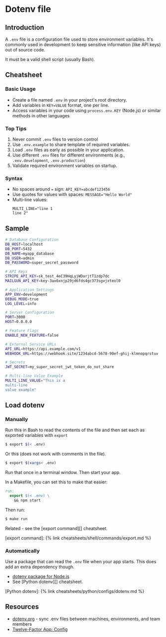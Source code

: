 # Dotenv file


## Introduction

A `.env` file is a configuration file used to store environment variables. It's commonly used in development to keep sensitive information (like API keys) out of source code.

It must be a valid shell script (usually Bash).

## Cheatsheet

### Basic Usage

- Create a file named `.env` in your project's root directory.
- Add variables in `KEY=VALUE` format, one per line. 
- Access variables in your code using `process.env.KEY` (Node.js) or similar methods in other languages

### Top Tips

1. Never commit `.env` files to version control
2. Use `.env.example` to share template of required variables.
3. Load `.env` files as early as possible in your application.
4. Use different `.env` files for different environments (e.g., `.env.development`, `.env.production`)
5. Validate required environment variables on startup.

### Syntax

- No spaces around `=` sign: `API_KEY=abcdef123456`
- Use quotes for values with spaces: `MESSAGE="Hello World"`
- Multi-line values:
  ```
  MULTI_LINE="line 1
  line 2"
  ```


## Sample

```sh
# Database Configuration
DB_HOST=localhost
DB_PORT=5432
DB_NAME=myapp_database
DB_USER=admin
DB_PASSWORD=super_secret_password

# API Keys
STRIPE_API_KEY=sk_test_4eC39HqLyjWDarjtT1zdp7dc
MAILGUN_API_KEY=key-3ax6xnjp29jd6fds4gc373sgvjxteol0

# Application Settings
APP_ENV=development
DEBUG_MODE=true
LOG_LEVEL=info

# Server Configuration
PORT=3000
HOST=0.0.0.0

# Feature Flags
ENABLE_NEW_FEATURE=false

# External Service URLs
API_URL=https://api.example.com/v1
WEBHOOK_URL=https://webhook.site/1234abcd-5678-90ef-ghij-klmnopqrstuv

# Secrets
JWT_SECRET=my_super_secret_jwt_token_do_not_share

# Multi-line Value Example
MULTI_LINE_VALUE="This is a
multi-line
value example"
```

## Load dotenv

### Manually

Run this in Bash to read the contents of the file and then set each as exported variables with `export`

```sh
$ export $(< .env)
```

Or this (does not work with comments in the file).

```sh
$ export $(xargs< .env)
```

Run that once in a terminal window. Then start your app.

In a Makefile, you can set this to make that easier:

```Makefile
run:
  export $(< .env) \
    && npm start
```

Then run:

```sh
$ make run
```

Related - see the [export command][] cheatsheet.

[export command]: {% link cheatsheets/shell/commands/export.md %}

### Automatically

Use a package that can read the `.env` file when your app starts. This does add an extra dependency though.

- [dotenv package for Node.js](https://www.npmjs.com/package/dotenv)
-  See [Python dotenv][] cheatsheet.

[Python dotenv]: {% link cheatsheets/python/configs/dotenv.md %}

## Resources

- [dotenv.org](https://www.dotenv.org/) - sync .env files between machines, environments, and team members
- [Twelve-Factor App: Config](https://12factor.net/config)
